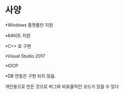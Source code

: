 # 사양

•Windows 플랫폼만 지원

•64비트 지원

•C++ 로 구현

•Visual Studio 2017

•IOCP

•DB 연동은 구현 되지 않음.


개인용으로 만든 것으로 버그와 비효율적인 코드가 있을 수 있다
